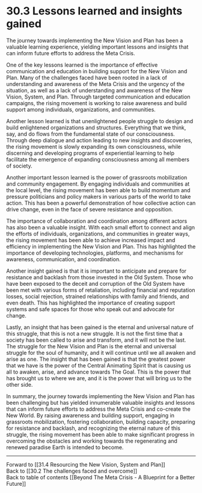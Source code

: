 # 30.3 Lessons learned and insights gained

The journey towards implementing the New Vision and Plan has been a valuable learning experience, yielding important lessons and insights that can inform future efforts to address the Meta Crisis.

One of the key lessons learned is the importance of effective communication and education in building support for the New Vision and Plan. Many of the challenges faced have been rooted in a lack of understanding and awareness of the Meta Crisis and the urgency of the situation, as well as a lack of understanding and awareness of the New Vision, System, and Plan. Through targeted communication and education campaigns, the rising movement is working to raise awareness and build support among individuals, organizations, and communities. 

Another lesson learned is that unenlightened people struggle to design and build enlightened organizations and structures. Everything that we think, say, and do flows from the fundamental state of our consciousness. Through deep dialogue and action leading to new insights and discoveries, the rising movement is slowly expanding its own consciousness, while discerning and developing programs of experiential learning to help facilitate the emergence of expanding consciousness among all members of society. 

Another important lesson learned is the power of grassroots mobilization and community engagement. By engaging individuals and communities at the local level, the rising movement has been able to build momentum and pressure politicians and policy makers in various parts of the world to take action. This has been a powerful demonstration of how collective action can drive change, even in the face of severe resistance and opposition.

The importance of collaboration and coordination among different actors has also been a valuable insight. With each small effort to connect and align the efforts of individuals, organizations, and communities in greater ways, the rising movement has been able to achieve increased impact and efficiency in implementing the New Vision and Plan. This has highlighted the importance of developing technologies, platforms, and mechanisms for awareness, communication, and coordination. 

Another insight gained is that it is important to anticipate and prepare for resistance and backlash from those invested in the Old System. Those who have been exposed to the deceit and corruption of the Old System have been met with various forms of retaliation, including financial and reputation losses, social rejection, strained relationships with family and friends, and even death. This has highlighted the importance of creating support systems and safe spaces for those who speak out and advocate for change. 

Lastly, an insight that has been gained is the eternal and universal nature of this struggle, that this is not a new struggle. It is not the first time that a society has been called to arise and transform, and it will not be the last. The struggle for the New Vision and Plan is the eternal and universal struggle for the soul of humanity, and it will continue until we all awaken and arise as one. The insight that has been gained is that the greatest power that we have is the power of the Central Animating Spirit that is causing us all to awaken, arise, and advance towards The Goal. This is the power that has brought us to where we are, and it is the power that will bring us to the other side. 

In summary, the journey towards implementing the New Vision and Plan has been challenging but has yielded innumerable valuable insights and lessons that can inform future efforts to address the Meta Crisis and co-create the New World. By raising awareness and building support, engaging in grassroots mobilization, fostering collaboration, building capacity, preparing for resistance and backlash, and recognizing the eternal nature of this struggle, the rising movement has been able to make significant progress in overcoming the obstacles and working towards the regenerating and renewed paradise Earth is intended to become.

___

Forward to [[31.4 Resourcing the New Vision, System and Plan]]      
Back to [[30.2 The challenges faced and overcome]]      
Back to table of contents [[Beyond The Meta Crisis - A Blueprint for a Better Future]] 